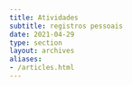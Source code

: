 ```yaml
---
title: Atividades
subtitle: registros pessoais
date: 2021-04-29
type: section
layout: archives
aliases:
- /articles.html
---
```

